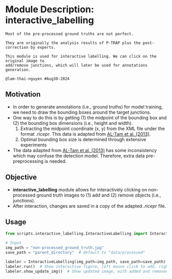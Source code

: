 # Module Description: interactive_labelling

```
Most of the pre-processed ground truths are not perfect.

They are originally the analysis results of P-TRAP plus the post-correction by experts. 

This module is used for interactive labelling. We can click on the original image to
add/remove junctions, which will later be used for annotations generation.

@lam-thai-nguyen #Aug30-2024
```

## Motivation

- In order to generate annotations (i.e., ground truths) for model training, we need to draw the bounding boxes around the target junctions.
- One way to do this is by getting (1) the midpoint of the bounding box and (2) the bounding box dimensions (i.e., height and width).
  1. Extracting the midpoint coordinate (x, y) from the XML file under the format *.ricepr*. This data is adapted from [AL-Tam et al. (2013)](https://link.springer.com/article/10.1186/1471-2229-13-122).
  2. Optimal bounding box size is determined through extensive experiments
- The data adapted from [AL-Tam et al. (2013)](https://link.springer.com/article/10.1186/1471-2229-13-122) has some inconsistency which may confuse the detection model. Therefore, extra data pre-preprocessing is needed.

## Objective

- **interactive_labelling** module allows for interactively clicking on non-processed ground truth images to (1) add and (2) remove objects (i.e., junctions).
- After interaction, changes are saved in a copy of the adapted *.ricepr* file.

## Usage

```python
from scripts.interactive_labelling.InteractiveLabelling import InteractiveLabelling

# Input
img_path = "non-processed_ground_truth.jpg"
save_path = "parent_directory"  # default to "data/processed"

labeler = InteractiveLabelling(img_path=img_path, save_path=save_path)  # Create an instance
labeler.run()  # Show interactive figure, left mouse click to add, right mouse click to remove
labeler.show_update_img()  # Show updated image, with added and removed junctions
```

